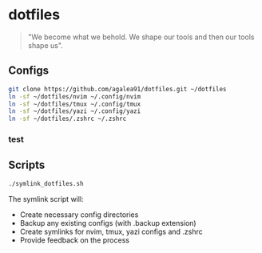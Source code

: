 # dotfiles

> "We become what we behold. We shape our tools and then our tools shape us".

## Configs
```bash
git clone https://github.com/agalea91/dotfiles.git ~/dotfiles
ln -sf ~/dotfiles/nvim ~/.config/nvim
ln -sf ~/dotfiles/tmux ~/.config/tmux
ln -sf ~/dotfiles/yazi ~/.config/yazi
ln -sf ~/dotfiles/.zshrc ~/.zshrc
```
### test
## Scripts
```bash
./symlink_dotfiles.sh
```

The symlink script will:
- Create necessary config directories
- Backup any existing configs (with .backup extension)
- Create symlinks for nvim, tmux, yazi configs and .zshrc
- Provide feedback on the process

```

